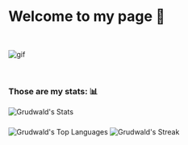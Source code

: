 # Welcome to my page 🤠
<br>

![gif](https://64.media.tumblr.com/a98891c693052dd873231ab51b721421/d6aa089c4433b10c-24/s540x810/e3e7c8e5bd73aa7e1419dda89d03159a9d511286.gifv)

<br>

### Those are my stats: 📊
![Grudwald's Stats](https://github-readme-stats.vercel.app/api?username=Grudwald&theme=bear&show_icons=true&hide_border=true&count_private=true)
###
![Grudwald's Top Languages](https://github-readme-stats.vercel.app/api/top-langs/?username=Grudwald&theme=bear&show_icons=true&hide_border=true&layout=compact)
![Grudwald's Streak](https://github-readme-streak-stats.herokuapp.com/?user=Grudwald&theme=bear&hide_border=true)
<br>

